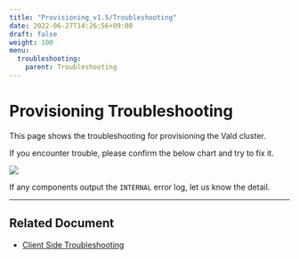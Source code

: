 ```yaml
---
title: "Provisioning_v1.5/Troubleshooting"
date: 2022-06-27T14:26:56+09:00
draft: false
weight: 100
menu:
  troubleshooting:
    parent: Troubleshooting
---
```


# Provisioning Troubleshooting

This page shows the troubleshooting for provisioning the Vald cluster.

If you encounter trouble, please confirm the below chart and try to fix it.

<img src="/images/v1.5/troubleshooting/provisioning_flow_chart.svg" />

If any components output the `INTERNAL` error log, let us know the detail.

---

## Related Document

- [Client Side Troubleshooting](/docs/v1.5/troubleshooting/client-side)

